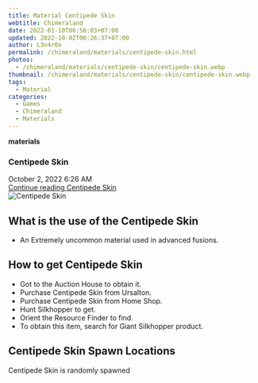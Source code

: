 ```yaml
---
title: Material Centipede Skin
webtitle: Chimeraland
date: 2022-01-10T06:56:03+07:00
updated: 2022-10-02T06:26:37+07:00
author: L3n4r0x
permalink: /chimeraland/materials/centipede-skin.html
photos:
  - /chimeraland/materials/centipede-skin/centipede-skin.webp
thumbnail: /chimeraland/materials/centipede-skin/centipede-skin.webp
tags:
  - Material
categories:
  - Games
  - Chimeraland
  - Materials
---
```


<section id="bootstrap-wrapper">
  <link
    rel="stylesheet"
    href="https://cdn.statically.io/gh/dimaslanjaka/Web-Manajemen/40ac3225/css/bootstrap-4.5-wrapper.css"
  />
  <div
    class="row g-0 border rounded overflow-hidden flex-md-row mb-4 shadow-sm position-relative"
  >
    <div class="col p-4 d-flex flex-column position-static">
      <strong class="d-inline-block mb-2 text-success">materials</strong>
      <h3 class="mb-0">Centipede Skin</h3>
      <div class="mb-1 text-muted">October 2, 2022 6:26 AM</div>
      <a
        href="/chimeraland/materials/centipede-skin.html"
        class="stretched-link d-none"
        >Continue reading Centipede Skin</a
      >
    </div>
    <div class="col-auto d-none d-lg-block">
      <img
        src="/chimeraland/materials/centipede-skin/centipede-skin.webp"
        alt="Centipede Skin"
      />
    </div>
  </div>
  <div class="row">
    <div class="col-lg-6 col-12 mb-2">
      <div class="card">
        <div class="card-body">
          <h2 class="card-title">What is the use of the Centipede Skin</h2>
          <div class="card-text">
            <ul>
              <li>An Extremely uncommon material used in advanced fusions.</li>
            </ul>
          </div>
        </div>
      </div>
    </div>
    <div class="col-lg-6 col-12 mb-2">
      <div class="card">
        <div class="card-body">
          <h2 class="card-title">How to get Centipede Skin</h2>
          <div class="card-text">
            <ul>
              <li>Got to the Auction House to obtain it.</li>
              <li>Purchase Centipede Skin from Ursalton.</li>
              <li>Purchase Centipede Skin from Home Shop.</li>
              <li>Hunt Silkhopper to get.</li>
              <li>Orient the Resource Finder to find.</li>
              <li>To obtain this item, search for Giant Silkhopper product.</li>
            </ul>
          </div>
        </div>
      </div>
    </div>
    <div class="col-12 mb-2">
      <h2>Centipede Skin Spawn Locations</h2>
      <p>Centipede Skin is randomly spawned</p>
    </div>
  </div>
</section>